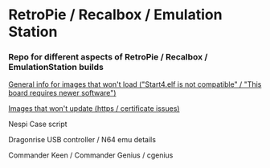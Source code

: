 # RetroPie / Recalbox / Emulation Station

### Repo for different aspects of RetroPie / Recalbox / EmulationStation builds

[General info for images that won't load ("Start4.elf is not compatible" / "This board requires newer software")](generalinfo.md)

[Images that won't update (https / certificate issues)](aptupdate.md)

Nespi Case script

Dragonrise USB controller / N64 emu details

Commander Keen / Commander Genius / cgenius

